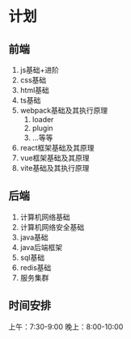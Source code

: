 # 计划

## 前端

1. js基础+进阶
2. css基础
3. html基础
4. ts基础
5. webpack基础及其执行原理
   1. loader
   2. plugin
   3. ...等等
6. react框架基础及其原理
7. vue框架基础及其原理
8. vite基础及其执行原理

## 后端

1. 计算机网络基础
2. 计算机网络安全基础
3. java基础
4. java后端框架
5. sql基础
6. redis基础
7. 服务集群

## 时间安排

上午：7:30-9:00
晚上：8:00-10:00
